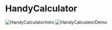 # HandyCalculator

![HandyCalculatorIntro](https://user-images.githubusercontent.com/75434510/209974584-710a2826-8a92-44fa-b9be-263369529155.gif)
![HandyCalculatorDemo](https://user-images.githubusercontent.com/75434510/209974602-a6a5455f-e1af-496f-b78a-2f298281a22d.gif)
